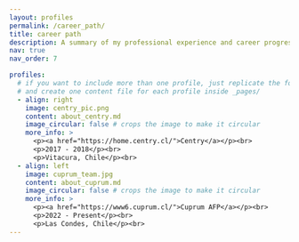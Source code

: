 ```yaml
---
layout: profiles
permalink: /career_path/
title: career path
description: A summary of my professional experience and career progression
nav: true
nav_order: 7

profiles:
  # if you want to include more than one profile, just replicate the following block
  # and create one content file for each profile inside _pages/
  - align: right
    image: centry_pic.png
    content: about_centry.md
    image_circular: false # crops the image to make it circular
    more_info: >
      <p><a href="https://home.centry.cl/">Centry</a></p><br>
      <p>2017 - 2018</p><br>
      <p>Vitacura, Chile</p><br>
  - align: left
    image: cuprum_team.jpg
    content: about_cuprum.md
    image_circular: false # crops the image to make it circular
    more_info: >
      <p><a href="https://www6.cuprum.cl/">Cuprum AFP</a></p><br>
      <p>2022 - Present</p><br>
      <p>Las Condes, Chile</p><br>
---
```

